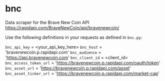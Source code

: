 # bnc
Data scraper for the Brave New Coin API https://rapidapi.com/BraveNewCoin/api/bravenewcoin/

Use the following definitions in your requests as defined in `bnc.py`:

`bnc_api_key` = <your_api_key_here>
`bnc_host` = 'bravenewcoin.p.rapidapi.com'
`bnc_audience` = 'https://api.bravenewcoin.com'
`bnc_client_id` = <client_id>
`bnc_access_token_url` = 'https://bravenewcoin.p.rapidapi.com/oauth/token'
`bnc_asset_url` = 'https://bravenewcoin.p.rapidapi.com/asset'
`bnc_asset_ticker_url` = 'https://bravenewcoin.p.rapidapi.com/market-cap'

